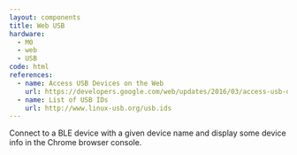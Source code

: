 ```yaml
---
layout: components
title: Web USB
hardware:
  - M0
  - web
  - USB
code: html
references:
  - name: Access USB Devices on the Web
    url: https://developers.google.com/web/updates/2016/03/access-usb-devices-on-the-web
  - name: List of USB IDs
    url: http://www.linux-usb.org/usb.ids
---
```


Connect to a BLE device with a given device name and display some device info in the Chrome browser console.
